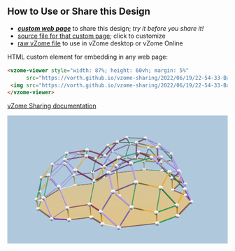 
## How to Use or Share this Design

 - [***custom web page***][post] to share this design; *try it before you share it!*
 - [source file for that custom page][source]; click to customize
 - [raw vZome file][raw] to use in vZome desktop or vZome Online
 
 HTML custom element for embedding in any web page:
 ```html
<vzome-viewer style="width: 87%; height: 60vh; margin: 5%"
       src="https://vorth.github.io/vzome-sharing/2022/06/19/22-54-33-Baer-dome-triplet-no-fudge/Baer-dome-triplet-no-fudge.vZome" >
  <img src="https://vorth.github.io/vzome-sharing/2022/06/19/22-54-33-Baer-dome-triplet-no-fudge/Baer-dome-triplet-no-fudge.png" />
</vzome-viewer>
 ```

[vZome Sharing documentation](https://vzome.github.io/vzome/sharing.html#how-it-works)

![Image](<Baer-dome-triplet-no-fudge.png>)


[post]: <https://vorth.github.io/vzome-sharing/2022/06/19/Baer-dome-triplet-no-fudge-22-54-33.html>
[source]: <https://github.com/vorth/vzome-sharing/edit/main/_posts/2022-06-19-Baer-dome-triplet-no-fudge-22-54-33.md>
[raw]: <https://raw.githubusercontent.com/vorth/vzome-sharing/main/2022/06/19/22-54-33-Baer-dome-triplet-no-fudge/Baer-dome-triplet-no-fudge.vZome>